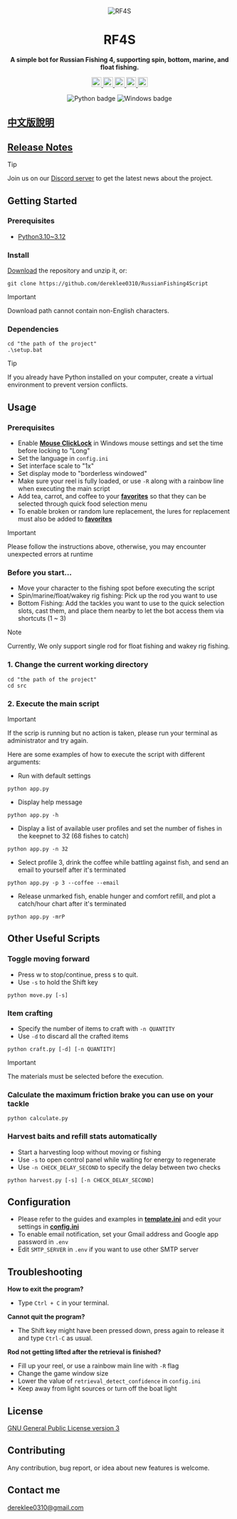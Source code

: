 <div align="center">

![RF4S][RF4S logo]
<h1 align="center">RF4S</h1>

**A simple bot for Russian Fishing 4, supporting spin, bottom, marine, and float fishing.**

<a target="_blank" href="https://opensource.org/license/gpl-3-0" style="background:none">
    <img src="https://img.shields.io/badge/License-GPLv3-blue.svg" style="height: 22px;" />
</a>
<a target="_blank" href="https://discord.gg/BZQWQnAMbY" style="background:none">
    <img src="https://img.shields.io/badge/discord-join-rf44.svg?labelColor=191937&color=6F6FF7&logo=discord" style="height: 22px;" />
</a>
<a target="_blank" href="http://makeapullrequest.com" style="background:none">
    <img src="https://img.shields.io/badge/PRs-welcome-brightgreen.svg?style=flat" style="height: 22px;" />
</a>
<a target="_blank" href="https://github.com/pylint-dev/pylint" style="background:none">
    <img src="https://img.shields.io/badge/linting-pylint-yellowgreen" style="height: 22px;" />
</a>
<a target="_blank" href="https://github.com/psf/black" style="background:none">
    <img src="https://img.shields.io/badge/code%20style-black-000000.svg" style="height: 22px;" />
</a>
<!-- <a target="_blank" href="link_to_docs, tbd" style="background:none">
    <img src="https://img.shields.io/badge/docs-%23BE1B55" style="height: 22px;" />
</a> -->  

![Python badge][Python badge]
![Windows badge][Windows badge]

</div>

## [中文版說明][Chinese README]

## [Release Notes][Release notes]
> [!TIP]
> Join us on our [Discord server][Discord] to get the latest news about the project.

## Getting Started  
### Prerequisites
- [Python3.10~3.12][Python]


### Install
[Download][Download] the repository and unzip it, or:
```
git clone https://github.com/dereklee0310/RussianFishing4Script
```
> [!IMPORTANT]
> Download path cannot contain non-English characters.

### Dependencies
```
cd "the path of the project"
.\setup.bat
```
> [!TIP]
> If you already have Python installed on your computer, create a virtual environment to prevent version conflicts.

## Usage

### Prerequisites
- Enable **[Mouse ClickLock][Clicklock]** in Windows mouse settings and set the time before locking to "Long"
- Set the language in `config.ini`
- Set interface scale to "1x"
- Set display mode to "borderless windowed"
- Make sure your reel is fully loaded, or use `-R`  along with a rainbow line when executing the main script
- Add tea, carrot, and coffee to your **[favorites][Favorite food]** so that they can be selected through quick food selection menu
- To enable broken or random lure replacement, the lures for replacement must also be added to **[favorites][Favorite lure]**
> [!IMPORTANT]
> Please follow the instructions above, otherwise, you may encounter unexpected errors at runtime
> 
### Before you start...
- Move your character to the fishing spot before executing the script
- Spin/marine/float/wakey rig fishing: Pick up the rod you want to use
- Bottom Fishing: Add the tackles you want to use to the quick selection slots, 
  cast them, and place them nearby to let the bot access them via shortcuts (1 ~ 3)
> [!NOTE]
> Currently, We only support single rod for float fishing and wakey rig fishing.

### 1. Change the current working directory
```
cd "the path of the project"
cd src
```

### 2. Execute the main script
> [!IMPORTANT]
> If the scrip is running but no action is taken, please run your terminal as 
> administrator and try again.

Here are some examples of how to execute the script with different arguments:
- Run with default settings
```
python app.py
```

- Display help message
```
python app.py -h
```
- Display a list of available user profiles and set the number of fishes in the keepnet to 32 (68 fishes to catch)
```
python app.py -n 32
```
- Select profile 3, drink the coffee while battling against fish, and send an email to yourself after it's terminated
```
python app.py -p 3 --coffee --email
```
- Release unmarked fish, enable hunger and comfort refill, and plot a catch/hour chart after it's terminated
```
python app.py -mrP
```
## Other Useful Scripts
### Toggle moving forward
- Press w to stop/continue, press s to quit.
- Use `-s` to hold the Shift key
```
python move.py [-s]
```

### Item crafting
- Specify the number of items to craft with `-n QUANTITY` 
- Use `-d` to discard all the crafted items
```
python craft.py [-d] [-n QUANTITY]
```
> [!IMPORTANT]
> The materials must be selected before the execution.

### Calculate the maximum friction brake you can use on your tackle
```
python calculate.py
```

### Harvest baits and refill stats automatically
- Start a harvesting loop without moving or fishing
- Use `-s` to open control panel while waiting for energy to regenerate
- Use `-n CHECK_DELAY_SECOND` to specify the delay between two checks
```
python harvest.py [-s] [-n CHECK_DELAY_SECOND]
```

## Configuration
- Please refer to the guides and examples in **[template.ini][Template]** 
  and edit your settings in **[config.ini][Config]**  
- To enable email notification, set your Gmail address and Google app password in `.env`  
- Edit `SMTP_SERVER` in `.env` if you want to use other SMTP server

## Troubleshooting
**How to exit the program?**
- Type `Ctrl + C` in your terminal.
   
**Cannot quit the program?**
- The Shift key might have been pressed down, press again to release it and type `Ctrl-C` as usual.  

**Rod not getting lifted after the retrieval is finished?**
- Fill up your reel, or use a rainbow main line with `-R` flag
- Change the game window size
- Lower the value of `retrieval_detect_confidence` in `config.ini`
- Keep away from light sources or turn off the boat light

## License
[GNU General Public License version 3][license]

## Contributing
Any contribution, bug report, or idea about new features is welcome.

## Contact me
dereklee0310@gmail.com 

[RF4S logo]: static/readme/RF4S.png

[Python badge]: https://img.shields.io/badge/Python-3776AB?style=for-the-badge&logo=python&logoColor=white
[Windows badge]: https://img.shields.io/badge/Windows-0078D6?style=for-the-badge&logo=windows&logoColor=white


[Chinese README]: /docs/中文版README.md
[Release notes]: /docs/release_notes.md
[Discord]: https://discord.gg/BZQWQnAMbY
[Python]: https://www.python.org/downloads/
[Download]: https://github.com/dereklee0310/RussianFishing4Script/archive/refs/heads/main.zip
[Clicklock]: /static/readme/clicklock.png
[Favorite food]: /static/readme/favorites.png
[Favorite lure]: /static/readme/favorites_2.png
[Template]: template.ini
[Config]: config.ini
[Integrity guide]: /docs/integrity_guide.md

[license]: LICENSE